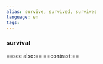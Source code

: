 ```yaml
---
alias: survive, survived, survives
language: en
tags: 
---
```

### survival
==see also:== 
==contrast:== 
